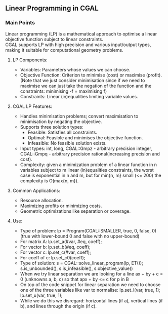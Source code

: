 ## Linear Programming in CGAL

### Main Points
Linear programming (LP) is a mathematical approach to optimise a linear objective function subject to linear constraints.  
CGAL supports LP with high precision and various input/output types, making it suitable for computational geometry problems.

1. LP Components:
   - Variables: Parameters whose values we can choose.
   - Objective Function: Criterion to minimise (cost) or maximise (profit). 
   (Note that we just consider minimisation since if we need to maximise we can just take the negation of the function and the constraints: minimising -f = maximising f)
   - Constraints: Linear (in)equalities limiting variable values.

2. CGAL LP Features:
   - Handles minimisation problems; convert maximisation to minimisation by negating the objective.
   - Supports three solution types:
     - Feasible: Satisfies all constraints.
     - Optimal: Feasible and minimises the objective function.
     - Infeasible: No feasible solution exists.
   - Input types: int, long, CGAL::Gmpz - arbitrary precision integer, CGAL::Gmpq - arbitrary precision rational(increasing precision and cost).
   - Complexity: given a minimization problem of a linear function in n variables subject to m linear (in)equalities constraints, the worst case is exponential in n and m, but for min{n, m} small (<= 200) the complexity is O(max{n, m}).

3. Common Applications:
   - Resource allocation.
   - Maximizing profits or minimizing costs.
   - Geometric optimizations like separation or coverage.

4. Use:
   - Type of problem: lp = Program(CGAL::SMALLER, true, 0, false, 0) (true with lower-bound 0 and false with no upper-bound)
   - For matrix A: lp.set_a(#var, #eq, coeff);
   - For vector b: lp.set_b(#eq, coeff);
   - For vector c: lp.set_c(#var, coeff);
   - For coeff of c: lp.set_c0(coeff);
   - Type of solution: s = CGAL::solve_linear_program(lp, ET()); s.is_unbounded(), s.is_infeasible(), s.objective_value()
   - When we try linear separation we are looking for a line ax + by + c = 0 (unknowns a, b, c) so that apx + by <= c for p in B
   - On top of the code snippet for linear separation we need to choose one of the three variables like var to normalise: lp.set_l(var, true, 1); lp.set_u(var, true, 1);
   - While we do this we disregard: horizontal lines (if a), vertical lines (if b), and lines through the origin (if c).

